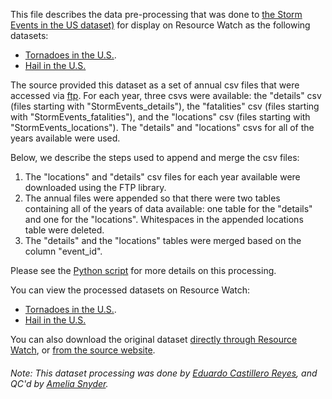 This file describes the data pre-processing that was done to [the Storm Events in the US dataset)](https://www.ncdc.noaa.gov/stormevents/ftp.jsp) for display on Resource Watch as the following datasets:
- [Tornadoes in the U.S.](https://resourcewatch.org/embed/widget/8a0f738e-4fb9-4a4c-8b9a-6363f619cdd5).
- [Hail in the U.S.](https://resourcewatch.org/embed/widget/355f550b-ea6d-418d-b89d-5fbd58f3ba1b)

The source provided this dataset as a set of annual csv files that were accessed via [ftp](ftp://ftp.ncdc.noaa.gov/pub/data/swdi/stormevents/csvfiles/). For each year, three csvs were available: the "details" csv (files starting with "StormEvents_details"), the "fatalities" csv (files starting with "StormEvents_fatalities"), and the "locations" csv (files starting with "StormEvents_locations"). The "details" and "locations" csvs for all of the years available were used.

Below, we describe the steps used to append and merge the csv files:
1. The "locations" and "details" csv files for each year available were downloaded using the FTP library.
2. The annual files were appended so that there were two tables containing all of the years of data available: one table for the "details" and one for the "locations". Whitespaces in the appended locations table were deleted.
3. The "details" and the "locations" tables were merged based on the column "event_id". 

Please see the [Python script](https://github.com/resource-watch/data-pre-processing/blob/master/dis_017_storm_events_us/dis_017_storm_events_us_processing.py) for more details on this processing.

You can view the processed datasets on Resource Watch:
- [Tornadoes in the U.S.](https://resourcewatch.org/embed/widget/8a0f738e-4fb9-4a4c-8b9a-6363f619cdd5).
- [Hail in the U.S.](https://resourcewatch.org/embed/widget/355f550b-ea6d-418d-b89d-5fbd58f3ba1b)

You can also download the original dataset [directly through Resource Watch](http://wri-public-data.s3.amazonaws.com/resourcewatch/dis_017_storm_events_us.zip), or [from the source website](https://www.ncdc.noaa.gov/stormevents/ftp.jsp).

###### Note: This dataset processing was done by [Eduardo Castillero Reyes](https://wrimexico.org/profile/eduardo-castillero-reyes), and QC'd by [Amelia Snyder](https://www.wri.org/profile/amelia-snyder).

